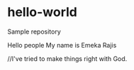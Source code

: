 # hello-world
Sample repository

Hello people
My name is Emeka Rajis

//I've tried to make things right with God.
